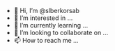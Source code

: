 - 👋 Hi, I’m @slberkorsab
- 👀 I’m interested in ...
- 🌱 I’m currently learning ...
- 💞️ I’m looking to collaborate on ...
- 📫 How to reach me ...

<!---
slberkorsab/slberkorsab is a ✨ special ✨ repository because its `README.md` (this file) appears on your GitHub profile.
You can click the Preview link to take a look at your changes.
--->
